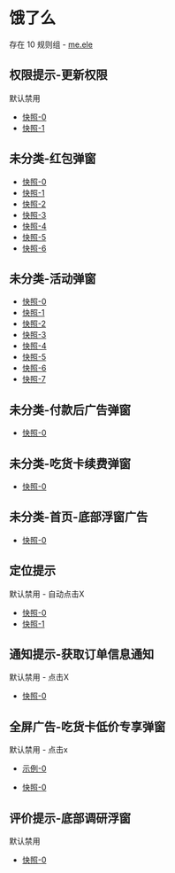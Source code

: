 # 饿了么

存在 10 规则组 - [me.ele](/src/apps/me.ele.ts)

## 权限提示-更新权限

默认禁用

- [快照-0](https://i.gkd.li/i/12650280)
- [快照-1](https://i.gkd.li/i/13206819)

## 未分类-红包弹窗

- [快照-0](https://i.gkd.li/i/12650238)
- [快照-1](https://i.gkd.li/i/13294893)
- [快照-2](https://i.gkd.li/i/13331361)
- [快照-3](https://i.gkd.li/i/13362974)
- [快照-4](https://i.gkd.li/i/13376008)
- [快照-5](https://i.gkd.li/i/13710581)
- [快照-6](https://i.gkd.li/i/12650713)

## 未分类-活动弹窗

- [快照-0](https://i.gkd.li/i/12726709)
- [快照-1](https://i.gkd.li/i/13476719)
- [快照-2](https://i.gkd.li/i/13523508)
- [快照-3](https://i.gkd.li/i/13685037)
- [快照-4](https://i.gkd.li/i/13476611)
- [快照-5](https://i.gkd.li/i/13523541)
- [快照-6](https://i.gkd.li/i/13710574)
- [快照-7](https://i.gkd.li/i/13710591)

## 未分类-付款后广告弹窗

- [快照-0](https://i.gkd.li/i/13205301)

## 未分类-吃货卡续费弹窗

- [快照-0](https://i.gkd.li/i/13295007)

## 未分类-首页-底部浮窗广告

- [快照-0](https://i.gkd.li/i/13710588)

## 定位提示

默认禁用 - 自动点击X

- [快照-0](https://i.gkd.li/i/13710588)
- [快照-1](https://i.gkd.li/i/13710585)

## 通知提示-获取订单信息通知

默认禁用 - 点击X

- [快照-0](https://i.gkd.li/i/13931205)

## 全屏广告-吃货卡低价专享弹窗

默认禁用 - 点击x

- [示例-0](https://m.gkd.li/101449500/4efc22d1-508e-4b7a-a1c0-efd4e1637277)

- [快照-0](https://i.gkd.li/i/14473000)

## 评价提示-底部调研浮窗

默认禁用

- [快照-0](https://i.gkd.li/i/14630370)

